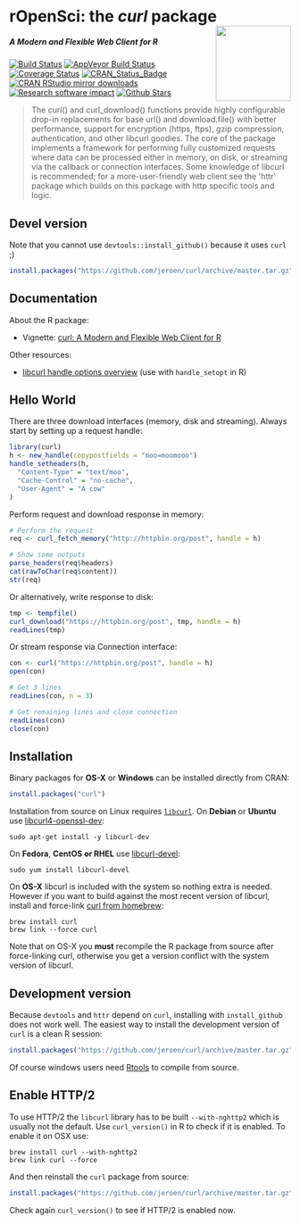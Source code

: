# rOpenSci: the *curl* package <img src="hexlogo.png" align="right" height="134.5" />

##### *A Modern and Flexible Web Client for R*

[![Build Status](https://travis-ci.org/jeroen/curl.svg?branch=master)](https://travis-ci.org/jeroen/curl)
[![AppVeyor Build Status](https://ci.appveyor.com/api/projects/status/github/jeroen/curl?branch=master&svg=true)](https://ci.appveyor.com/project/jeroen/curl)
[![Coverage Status](https://codecov.io/github/jeroen/curl/coverage.svg?branch=master)](https://codecov.io/github/jeroen/curl?branch=master)
[![CRAN_Status_Badge](http://www.r-pkg.org/badges/version/curl)](http://cran.r-project.org/package=curl)
[![CRAN RStudio mirror downloads](http://cranlogs.r-pkg.org/badges/curl)](http://cran.r-project.org/web/packages/curl/index.html)
[![Research software impact](http://depsy.org/api/package/cran/curl/badge.svg)](http://depsy.org/package/r/curl)
[![Github Stars](https://img.shields.io/github/stars/jeroen/curl.svg?style=social&label=Github)](https://github.com/jeroen/curl)

> The curl() and curl_download() functions provide highly
  configurable drop-in replacements for base url() and download.file() with
  better performance, support for encryption (https, ftps), gzip compression,
  authentication, and other libcurl goodies. The core of the package implements a
  framework for performing fully customized requests where data can be processed
  either in memory, on disk, or streaming via the callback or connection
  interfaces. Some knowledge of libcurl is recommended; for a more-user-friendly
  web client see the 'httr' package which builds on this package with http
  specific tools and logic.

## Devel version

Note that you cannot use `devtools::install_github()` because it uses `curl` ;)

```r
install.packages("https://github.com/jeroen/curl/archive/master.tar.gz", repos = NULL)
```

## Documentation

About the R package:

 - Vignette: [curl: A Modern and Flexible Web Client for R](https://cran.r-project.org/web/packages/curl/vignettes/intro.html)

Other resources:

 - [libcurl handle options overview](https://curl.haxx.se/libcurl/c/curl_easy_setopt.html) (use with `handle_setopt` in R)

## Hello World

There are three download interfaces (memory, disk and streaming). Always start by setting up a request handle:

```r
library(curl)
h <- new_handle(copypostfields = "moo=moomooo")
handle_setheaders(h,
  "Content-Type" = "text/moo",
  "Cache-Control" = "no-cache",
  "User-Agent" = "A cow"
)
```

Perform request and download response in memory:

```r
# Perform the request
req <- curl_fetch_memory("http://httpbin.org/post", handle = h)

# Show some outputs
parse_headers(req$headers)
cat(rawToChar(req$content))
str(req)
```

Or alternatively, write response to disk:

```r
tmp <- tempfile()
curl_download("https://httpbin.org/post", tmp, handle = h)
readLines(tmp)
```

Or stream response via Connection interface:

```r
con <- curl("https://httpbin.org/post", handle = h)
open(con)

# Get 3 lines
readLines(con, n = 3)

# Get remaining lines and close connection
readLines(con)
close(con)
```

## Installation

Binary packages for __OS-X__ or __Windows__ can be installed directly from CRAN:

```r
install.packages("curl")
```

Installation from source on Linux requires [`libcurl`](https://curl.haxx.se/libcurl/). On __Debian__ or __Ubuntu__ use [libcurl4-openssl-dev](https://packages.debian.org/testing/libcurl4-openssl-dev):

```
sudo apt-get install -y libcurl-dev
```

On __Fedora__, __CentOS or RHEL__ use [libcurl-devel](https://apps.fedoraproject.org/packages/libcurl-devel):

```
sudo yum install libcurl-devel
````

On __OS-X__ libcurl is included with the system so nothing extra is needed. However if you want to build against the most recent version of libcurl, install and force-link [curl from homebrew](https://github.com/Homebrew/homebrew-core/blob/master/Formula/curl.rb):

```
brew install curl
brew link --force curl
```

Note that on OS-X you **must** recompile the R package from source after force-linking curl, otherwise you get a version conflict with the system version of libcurl.

## Development version

Because `devtools` and `httr` depend on `curl`, installing with `install_github` does not work well. The easiest way to install the development version of `curl` is a clean R session:

```r
install.packages("https://github.com/jeroen/curl/archive/master.tar.gz", repos = NULL)
```

Of course windows users need [Rtools](https://cran.r-project.org/bin/windows/Rtools/) to compile from source.

## Enable HTTP/2

To use HTTP/2 the `libcurl` library has to be built `--with-nghttp2` which is usually not the default. Use `curl_version()` in R to check if it is enabled. To enable it on OSX use:

```
brew install curl --with-nghttp2
brew link curl --force
```

And then reinstall the `curl` package from source:

```r
install.packages("https://github.com/jeroen/curl/archive/master.tar.gz", repos = NULL)
```

Check again `curl_version()` to see if HTTP/2 is enabled now.

